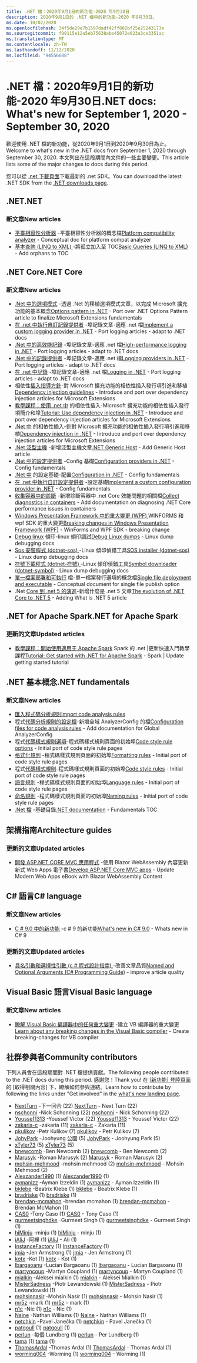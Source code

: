 ```yaml
---
title: .NET 檔：2020年9月1日的新功能-2020 年9月30日
description: 2020年9月1日的 .NET 檔中的新功能-2020 年9月30日。
ms.date: 10/02/2020
ms.openlocfilehash: 34f5de29e7b1597dadf42ff802bf25e25243173e
ms.sourcegitcommit: f99115e12a5eb75638abe45072e023a3ce3351ac
ms.translationtype: MT
ms.contentlocale: zh-TW
ms.lasthandoff: 11/12/2020
ms.locfileid: "94556688"
---
```

# <a name="net-docs-whats-new-for-september-1-2020---september-30-2020"></a><span data-ttu-id="efa4e-103">.NET 檔：2020年9月1日的新功能-2020 年9月30日</span><span class="sxs-lookup"><span data-stu-id="efa4e-103">.NET docs: What's new for September 1, 2020 - September 30, 2020</span></span>

<span data-ttu-id="efa4e-104">歡迎使用 .NET 檔的新功能，從2020年9月1日到2020年9月30日為止。</span><span class="sxs-lookup"><span data-stu-id="efa4e-104">Welcome to what's new in the .NET docs from September 1, 2020 through September 30, 2020.</span></span> <span data-ttu-id="efa4e-105">本文列出在這段期間內文件的一些主要變更。</span><span class="sxs-lookup"><span data-stu-id="efa4e-105">This article lists some of the major changes to docs during this period.</span></span>

<span data-ttu-id="efa4e-106">您可以從 [.net 下載頁面](https://dotnet.microsoft.com/download)下載最新的 .net SDK。</span><span class="sxs-lookup"><span data-stu-id="efa4e-106">You can download the latest .NET SDK from the [.NET downloads page](https://dotnet.microsoft.com/download).</span></span>

## <a name="net"></a><span data-ttu-id="efa4e-107">.NET</span><span class="sxs-lookup"><span data-stu-id="efa4e-107">.NET</span></span>

### <a name="new-articles"></a><span data-ttu-id="efa4e-108">新文章</span><span class="sxs-lookup"><span data-stu-id="efa4e-108">New articles</span></span>

- <span data-ttu-id="efa4e-109">[平臺相容性分析器](../standard/analyzers/platform-compat-analyzer.md) -平臺相容性分析器的概念檔</span><span class="sxs-lookup"><span data-stu-id="efa4e-109">[Platform compatibility analyzer](../standard/analyzers/platform-compat-analyzer.md) - Conceptual doc for platform compat analyzer</span></span>
- <span data-ttu-id="efa4e-110">[基本查詢 (LINQ to XML) ](../standard/linq/basic-queries-linq-to-xml.md) -將孤立加入至 TOC</span><span class="sxs-lookup"><span data-stu-id="efa4e-110">[Basic Queries (LINQ to XML)](../standard/linq/basic-queries-linq-to-xml.md) - Add orphans to TOC</span></span>

## <a name="net-core"></a><span data-ttu-id="efa4e-111">.NET Core</span><span class="sxs-lookup"><span data-stu-id="efa4e-111">.NET Core</span></span>

### <a name="new-articles"></a><span data-ttu-id="efa4e-112">新文章</span><span class="sxs-lookup"><span data-stu-id="efa4e-112">New articles</span></span>

- <span data-ttu-id="efa4e-113">[.Net 中的選項模式](../core/extensions/options.md) -透過 .Net 的移植選項模式文章，以完成 Microsoft 擴充功能的基本概念</span><span class="sxs-lookup"><span data-stu-id="efa4e-113">[Options pattern in .NET](../core/extensions/options.md) - Port over .NET Options Pattern article to finalize Microsoft Extensions fundamentals</span></span>
- <span data-ttu-id="efa4e-114">[在 .net 中執行自訂記錄提供者](../core/extensions/custom-logging-provider.md) -埠記錄文章-適應 .net 檔</span><span class="sxs-lookup"><span data-stu-id="efa4e-114">[Implement a custom logging provider in .NET](../core/extensions/custom-logging-provider.md) - Port logging articles - adapt to .NET docs</span></span>
- <span data-ttu-id="efa4e-115">[.Net 中的高效能記錄](../core/extensions/high-performance-logging.md) -埠記錄文章-適應 .net 檔</span><span class="sxs-lookup"><span data-stu-id="efa4e-115">[High-performance logging in .NET](../core/extensions/high-performance-logging.md) - Port logging articles - adapt to .NET docs</span></span>
- <span data-ttu-id="efa4e-116">[.Net 中的記錄提供者](../core/extensions/logging-providers.md) -埠記錄文章-適應 .net 檔</span><span class="sxs-lookup"><span data-stu-id="efa4e-116">[Logging providers in .NET](../core/extensions/logging-providers.md) - Port logging articles - adapt to .NET docs</span></span>
- <span data-ttu-id="efa4e-117">[在 .net 中記錄](../core/extensions/logging.md) -埠記錄文章-適應 .net 檔</span><span class="sxs-lookup"><span data-stu-id="efa4e-117">[Logging in .NET](../core/extensions/logging.md) - Port logging articles - adapt to .NET docs</span></span>
- <span data-ttu-id="efa4e-118">相依性[插入指導方針](../core/extensions/dependency-injection-guidelines.md)-對 Microsoft 擴充功能的相依性插入發行項引進和移植</span><span class="sxs-lookup"><span data-stu-id="efa4e-118">[Dependency injection guidelines](../core/extensions/dependency-injection-guidelines.md) - Introduce and port over dependency injection articles for Microsoft Extensions</span></span>
- <span data-ttu-id="efa4e-119">[教學課程：使用 .net 中](../core/extensions/dependency-injection-usage.md) 的相依性插入-Microsoft 擴充功能的相依性插入發行項簡介和埠</span><span class="sxs-lookup"><span data-stu-id="efa4e-119">[Tutorial: Use dependency injection in .NET](../core/extensions/dependency-injection-usage.md) - Introduce and port over dependency injection articles for Microsoft Extensions</span></span>
- <span data-ttu-id="efa4e-120">[.Net 中](../core/extensions/dependency-injection.md) 的相依性插入-針對 Microsoft 擴充功能的相依性插入發行項引進和移植</span><span class="sxs-lookup"><span data-stu-id="efa4e-120">[Dependency injection in .NET](../core/extensions/dependency-injection.md) - Introduce and port over dependency injection articles for Microsoft Extensions</span></span>
- <span data-ttu-id="efa4e-121">[.Net 泛型主機](../core/extensions/generic-host.md) -新增泛型主機文章</span><span class="sxs-lookup"><span data-stu-id="efa4e-121">[.NET Generic Host](../core/extensions/generic-host.md) - Add Generic Host article</span></span>
- <span data-ttu-id="efa4e-122">[.Net 中的設定提供者](../core/extensions/configuration-providers.md) -Config 基礎</span><span class="sxs-lookup"><span data-stu-id="efa4e-122">[Configuration providers in .NET](../core/extensions/configuration-providers.md) - Config fundamentals</span></span>
- <span data-ttu-id="efa4e-123">[.Net 中](../core/extensions/configuration.md) 的設定基礎-配置</span><span class="sxs-lookup"><span data-stu-id="efa4e-123">[Configuration in .NET](../core/extensions/configuration.md) - Config fundamentals</span></span>
- <span data-ttu-id="efa4e-124">[在 .net 中執行自訂設定提供者](../core/extensions/custom-configuration-provider.md) -設定基礎</span><span class="sxs-lookup"><span data-stu-id="efa4e-124">[Implement a custom configuration provider in .NET](../core/extensions/custom-configuration-provider.md) - Config fundamentals</span></span>
- <span data-ttu-id="efa4e-125">[收集容器中的診斷](../core/diagnostics/diagnostics-in-containers.md) -新增診斷容器中 .net Core 效能問題的相關檔</span><span class="sxs-lookup"><span data-stu-id="efa4e-125">[Collect diagnostics in containers](../core/diagnostics/diagnostics-in-containers.md) - Add documentation on diagnosing .NET Core performance issues in containers</span></span>
- <span data-ttu-id="efa4e-126">[Windows Presentation Framework 中的重大變更 (WPF) ](../core/compatibility/wpf.md) WINFORMS 和 wpf SDK 的重大變更</span><span class="sxs-lookup"><span data-stu-id="efa4e-126">[Breaking changes in Windows Presentation Framework (WPF)](../core/compatibility/wpf.md) - WinForms and WPF SDK - breaking change</span></span>
- <span data-ttu-id="efa4e-127">[Debug linux](../core/diagnostics/debug-linux-dumps.md) 傾印-linux 傾印調試</span><span class="sxs-lookup"><span data-stu-id="efa4e-127">[Debug Linux dumps](../core/diagnostics/debug-linux-dumps.md) - Linux dump debugging docs</span></span>
- <span data-ttu-id="efa4e-128">[Sos 安裝程式 (dotnet-sos) ](../core/diagnostics/dotnet-sos.md) -Linux 傾印偵錯工具</span><span class="sxs-lookup"><span data-stu-id="efa4e-128">[SOS installer (dotnet-sos)](../core/diagnostics/dotnet-sos.md) - Linux dump debugging docs</span></span>
- <span data-ttu-id="efa4e-129">[符號下載程式 (dotnet-符號) ](../core/diagnostics/dotnet-symbol.md) -Linux 傾印偵錯工具</span><span class="sxs-lookup"><span data-stu-id="efa4e-129">[Symbol downloader (dotnet-symbol)](../core/diagnostics/dotnet-symbol.md) - Linux dump debugging docs</span></span>
- <span data-ttu-id="efa4e-130">[單一檔案部署和可執行](../core/deploying/single-file.md) 檔-單一檔案發行選項的概念檔</span><span class="sxs-lookup"><span data-stu-id="efa4e-130">[Single file deployment and executable](../core/deploying/single-file.md) - Conceptual document for single file publish option</span></span>
- <span data-ttu-id="efa4e-131">.Net [Core 到 .net 5 的演進](../core/dotnet-five.md)-新增什麼是 .net 5 文章</span><span class="sxs-lookup"><span data-stu-id="efa4e-131">[The evolution of .NET Core to .NET 5](../core/dotnet-five.md) - Adding What is .NET 5 article</span></span>

## <a name="net-for-apache-spark"></a><span data-ttu-id="efa4e-132">.NET for Apache Spark</span><span class="sxs-lookup"><span data-stu-id="efa4e-132">.NET for Apache Spark</span></span>

### <a name="updated-articles"></a><span data-ttu-id="efa4e-133">更新的文章</span><span class="sxs-lookup"><span data-stu-id="efa4e-133">Updated articles</span></span>

- <span data-ttu-id="efa4e-134">[教學課程：開始使用適用于 Apache Spark](../spark/tutorials/get-started.md) Spark 的 .net |更新快速入門教學課程</span><span class="sxs-lookup"><span data-stu-id="efa4e-134">[Tutorial: Get started with .NET for Apache Spark](../spark/tutorials/get-started.md) - Spark | Update getting started tutorial</span></span>

## <a name="net-fundamentals"></a><span data-ttu-id="efa4e-135">.NET 基本概念</span><span class="sxs-lookup"><span data-stu-id="efa4e-135">.NET fundamentals</span></span>

### <a name="new-articles"></a><span data-ttu-id="efa4e-136">新文章</span><span class="sxs-lookup"><span data-stu-id="efa4e-136">New articles</span></span>

- [<span data-ttu-id="efa4e-137">匯入程式碼分析規則</span><span class="sxs-lookup"><span data-stu-id="efa4e-137">Import code analysis rules</span></span>](../fundamentals/code-analysis/quality-rules/index.md)
- <span data-ttu-id="efa4e-138">程式[代碼分析規則的設定檔](../fundamentals/code-analysis/configuration-files.md)-新增全域 AnalyzerConfig 的檔</span><span class="sxs-lookup"><span data-stu-id="efa4e-138">[Configuration files for code analysis rules](../fundamentals/code-analysis/configuration-files.md) - Add documentation for Global AnalyzerConfig</span></span>
- <span data-ttu-id="efa4e-139">程式[代碼樣式規則選項](../fundamentals/code-analysis/code-style-rule-options.md)-程式碼樣式規則頁面的初始埠</span><span class="sxs-lookup"><span data-stu-id="efa4e-139">[Code style rule options](../fundamentals/code-analysis/code-style-rule-options.md) - Initial port of code style rule pages</span></span>
- <span data-ttu-id="efa4e-140">[格式化規則](../fundamentals/code-analysis/style-rules/formatting-rules.md) -程式碼樣式規則頁面的初始埠</span><span class="sxs-lookup"><span data-stu-id="efa4e-140">[Formatting rules](../fundamentals/code-analysis/style-rules/formatting-rules.md) - Initial port of code style rule pages</span></span>
- <span data-ttu-id="efa4e-141">程式[代碼樣式規則](../fundamentals/code-analysis/style-rules/index.md)-程式碼樣式規則頁面的初始埠</span><span class="sxs-lookup"><span data-stu-id="efa4e-141">[Code style rules](../fundamentals/code-analysis/style-rules/index.md) - Initial port of code style rule pages</span></span>
- <span data-ttu-id="efa4e-142">[語言規則](../fundamentals/code-analysis/style-rules/language-rules.md) -程式碼樣式規則頁面的初始埠</span><span class="sxs-lookup"><span data-stu-id="efa4e-142">[Language rules](../fundamentals/code-analysis/style-rules/language-rules.md) - Initial port of code style rule pages</span></span>
- <span data-ttu-id="efa4e-143">[命名規則](../fundamentals/code-analysis/style-rules/naming-rules.md) -程式碼樣式規則頁面的初始埠</span><span class="sxs-lookup"><span data-stu-id="efa4e-143">[Naming rules](../fundamentals/code-analysis/style-rules/naming-rules.md) - Initial port of code style rule pages</span></span>
- <span data-ttu-id="efa4e-144">[.Net 檔](../fundamentals/index.yml) -基礎目錄</span><span class="sxs-lookup"><span data-stu-id="efa4e-144">[.NET documentation](../fundamentals/index.yml) - Fundamentals TOC</span></span>

## <a name="architecture-guides"></a><span data-ttu-id="efa4e-145">架構指南</span><span class="sxs-lookup"><span data-stu-id="efa4e-145">Architecture guides</span></span>

### <a name="updated-articles"></a><span data-ttu-id="efa4e-146">更新的文章</span><span class="sxs-lookup"><span data-stu-id="efa4e-146">Updated articles</span></span>

- <span data-ttu-id="efa4e-147">[開發 ASP.NET CORE MVC 應用程式](../architecture/modern-web-apps-azure/develop-asp-net-core-mvc-apps.md) -使用 Blazor WebAssembly 內容更新新式 Web Apps 電子書</span><span class="sxs-lookup"><span data-stu-id="efa4e-147">[Develop ASP.NET Core MVC apps](../architecture/modern-web-apps-azure/develop-asp-net-core-mvc-apps.md) - Update Modern Web Apps eBook with Blazor WebAssembly Content</span></span>

## <a name="c-language"></a><span data-ttu-id="efa4e-148">C# 語言</span><span class="sxs-lookup"><span data-stu-id="efa4e-148">C# language</span></span>

### <a name="new-articles"></a><span data-ttu-id="efa4e-149">新文章</span><span class="sxs-lookup"><span data-stu-id="efa4e-149">New articles</span></span>

- <span data-ttu-id="efa4e-150">[C # 9.0 中的新功能](../csharp/whats-new/csharp-9.md) -c # 9 的新功能</span><span class="sxs-lookup"><span data-stu-id="efa4e-150">[What's new in C# 9.0](../csharp/whats-new/csharp-9.md) - Whats new in C# 9</span></span>

### <a name="updated-articles"></a><span data-ttu-id="efa4e-151">更新的文章</span><span class="sxs-lookup"><span data-stu-id="efa4e-151">Updated articles</span></span>

- <span data-ttu-id="efa4e-152">[具名引數和選擇性引數 (c # 程式設計指南) ](../csharp/programming-guide/classes-and-structs/named-and-optional-arguments.md) -改善文章品質</span><span class="sxs-lookup"><span data-stu-id="efa4e-152">[Named and Optional Arguments (C# Programming Guide)](../csharp/programming-guide/classes-and-structs/named-and-optional-arguments.md) - improve article quality</span></span>

## <a name="visual-basic-language"></a><span data-ttu-id="efa4e-153">Visual Basic 語言</span><span class="sxs-lookup"><span data-stu-id="efa4e-153">Visual Basic language</span></span>

### <a name="new-articles"></a><span data-ttu-id="efa4e-154">新文章</span><span class="sxs-lookup"><span data-stu-id="efa4e-154">New articles</span></span>

- <span data-ttu-id="efa4e-155">[瞭解 Visual Basic 編譯器中的任何重大變更](../visual-basic/whats-new/breaking-changes.md) -建立 VB 編譯器的重大變更</span><span class="sxs-lookup"><span data-stu-id="efa4e-155">[Learn about any breaking changes in the Visual Basic compiler](../visual-basic/whats-new/breaking-changes.md) - Create breaking-changes for VB compiler</span></span>

## <a name="community-contributors"></a><span data-ttu-id="efa4e-156">社群參與者</span><span class="sxs-lookup"><span data-stu-id="efa4e-156">Community contributors</span></span>

<span data-ttu-id="efa4e-157">下列人員會在這段期間對 .NET 檔提供貢獻。</span><span class="sxs-lookup"><span data-stu-id="efa4e-157">The following people contributed to the .NET docs during this period.</span></span> <span data-ttu-id="efa4e-158">感謝您！</span><span class="sxs-lookup"><span data-stu-id="efa4e-158">Thank you!</span></span> <span data-ttu-id="efa4e-159">在 [ [新功能] 登陸頁面](index.yml)的 [取得相關內容] 下，瞭解如何參與連結。</span><span class="sxs-lookup"><span data-stu-id="efa4e-159">Learn how to contribute by following the links under "Get involved" in the [what's new landing page](index.yml).</span></span>

- <span data-ttu-id="efa4e-160">[NextTurn](https://github.com/NextTurn) -下一回合 (22) </span><span class="sxs-lookup"><span data-stu-id="efa4e-160">[NextTurn](https://github.com/NextTurn) - Next Turn (22)</span></span>
- <span data-ttu-id="efa4e-161">[nschonni](https://github.com/nschonni) -Nick Schonning (22) </span><span class="sxs-lookup"><span data-stu-id="efa4e-161">[nschonni](https://github.com/nschonni) - Nick Schonning (22)</span></span>
- <span data-ttu-id="efa4e-162">[Youssef1313](https://github.com/Youssef1313) -Youssef Victor (22) </span><span class="sxs-lookup"><span data-stu-id="efa4e-162">[Youssef1313](https://github.com/Youssef1313) - Youssef Victor (22)</span></span>
- <span data-ttu-id="efa4e-163">[zakaria-c](https://github.com/zakaria-c) -zakaria (11) </span><span class="sxs-lookup"><span data-stu-id="efa4e-163">[zakaria-c](https://github.com/zakaria-c) - Zakaria (11)</span></span>
- <span data-ttu-id="efa4e-164">[pkulikov](https://github.com/pkulikov) -Petr Kulikov (7) </span><span class="sxs-lookup"><span data-stu-id="efa4e-164">[pkulikov](https://github.com/pkulikov) - Petr Kulikov (7)</span></span>
- <span data-ttu-id="efa4e-165">[JohyPark](https://github.com/JohyPark) -Joohyung 公園 (5) </span><span class="sxs-lookup"><span data-stu-id="efa4e-165">[JohyPark](https://github.com/JohyPark) - Joohyung Park (5)</span></span>
- <span data-ttu-id="efa4e-166">[xTyler73](https://github.com/xTyler73) (5) </span><span class="sxs-lookup"><span data-stu-id="efa4e-166">[xTyler73](https://github.com/xTyler73) (5)</span></span>
- <span data-ttu-id="efa4e-167">[bnewcomb](https://github.com/bnewcomb) -Ben Newcomb (2) </span><span class="sxs-lookup"><span data-stu-id="efa4e-167">[bnewcomb](https://github.com/bnewcomb) - Ben Newcomb (2)</span></span>
- <span data-ttu-id="efa4e-168">[Marusyk](https://github.com/Marusyk) -Roman Marusyk (2) </span><span class="sxs-lookup"><span data-stu-id="efa4e-168">[Marusyk](https://github.com/Marusyk) - Roman Marusyk (2)</span></span>
- <span data-ttu-id="efa4e-169">[mohsin-mehmood](https://github.com/mohsin-mehmood) -mohsin mehmood (2) </span><span class="sxs-lookup"><span data-stu-id="efa4e-169">[mohsin-mehmood](https://github.com/mohsin-mehmood) - Mohsin Mehmood (2)</span></span>
- <span data-ttu-id="efa4e-170">[Alexzander1990](https://github.com/Alexzander1990) (1) </span><span class="sxs-lookup"><span data-stu-id="efa4e-170">[Alexzander1990](https://github.com/Alexzander1990) (1)</span></span>
- <span data-ttu-id="efa4e-171">[aymanizz](https://github.com/aymanizz) -Ayman Izzeldin (1) </span><span class="sxs-lookup"><span data-stu-id="efa4e-171">[aymanizz](https://github.com/aymanizz) - Ayman Izzeldin (1)</span></span>
- <span data-ttu-id="efa4e-172">[bklebe](https://github.com/bklebe) -Beatrix Klebe (1) </span><span class="sxs-lookup"><span data-stu-id="efa4e-172">[bklebe](https://github.com/bklebe) - Beatrix Klebe (1)</span></span>
- <span data-ttu-id="efa4e-173">[bradriske](https://github.com/bradriske) (1) </span><span class="sxs-lookup"><span data-stu-id="efa4e-173">[bradriske](https://github.com/bradriske) (1)</span></span>
- <span data-ttu-id="efa4e-174">[brendan-mcmahon](https://github.com/brendan-mcmahon) -brendan mcmahon (1) </span><span class="sxs-lookup"><span data-stu-id="efa4e-174">[brendan-mcmahon](https://github.com/brendan-mcmahon) - Brendan McMahon (1)</span></span>
- <span data-ttu-id="efa4e-175">[CAS0](https://github.com/CAS0) -Tony Caso (1) </span><span class="sxs-lookup"><span data-stu-id="efa4e-175">[CAS0](https://github.com/CAS0) - Tony Caso (1)</span></span>
- <span data-ttu-id="efa4e-176">[gurmeetsinghdke](https://github.com/gurmeetsinghdke) -Gurmeet Singh (1) </span><span class="sxs-lookup"><span data-stu-id="efa4e-176">[gurmeetsinghdke](https://github.com/gurmeetsinghdke) - Gurmeet Singh (1)</span></span>
- <span data-ttu-id="efa4e-177">[hiMinju](https://github.com/hiMinju) -minju (1) </span><span class="sxs-lookup"><span data-stu-id="efa4e-177">[hiMinju](https://github.com/hiMinju) - minju (1)</span></span>
- <span data-ttu-id="efa4e-178">[iAliJ](https://github.com/iAliJ) -阿裡 (1) </span><span class="sxs-lookup"><span data-stu-id="efa4e-178">[iAliJ](https://github.com/iAliJ) - Ali (1)</span></span>
- <span data-ttu-id="efa4e-179">[InstanceFactory](https://github.com/InstanceFactory) (1) </span><span class="sxs-lookup"><span data-stu-id="efa4e-179">[InstanceFactory](https://github.com/InstanceFactory) (1)</span></span>
- <span data-ttu-id="efa4e-180">[jmia](https://github.com/jmia) -Jen Armstrong (1) </span><span class="sxs-lookup"><span data-stu-id="efa4e-180">[jmia](https://github.com/jmia) - Jen Armstrong (1)</span></span>
- <span data-ttu-id="efa4e-181">[kotx](https://github.com/kotx) -Kot (1) </span><span class="sxs-lookup"><span data-stu-id="efa4e-181">[kotx](https://github.com/kotx) - Kot (1)</span></span>
- <span data-ttu-id="efa4e-182">[lbargaoanu](https://github.com/lbargaoanu) -Lucian Bargaoanu (1) </span><span class="sxs-lookup"><span data-stu-id="efa4e-182">[lbargaoanu](https://github.com/lbargaoanu) - Lucian Bargaoanu (1)</span></span>
- <span data-ttu-id="efa4e-183">[martyncoup](https://github.com/martyncoup) -Martyn Coupland (1) </span><span class="sxs-lookup"><span data-stu-id="efa4e-183">[martyncoup](https://github.com/martyncoup) - Martyn Coupland (1)</span></span>
- <span data-ttu-id="efa4e-184">[mialkin](https://github.com/mialkin) -Aleksei mialkin (1) </span><span class="sxs-lookup"><span data-stu-id="efa4e-184">[mialkin](https://github.com/mialkin) - Aleksei Mialkin (1)</span></span>
- <span data-ttu-id="efa4e-185">[MisterSadness](https://github.com/MisterSadness) -Piotr Lewandowski (1) </span><span class="sxs-lookup"><span data-stu-id="efa4e-185">[MisterSadness](https://github.com/MisterSadness) - Piotr Lewandowski (1)</span></span>
- <span data-ttu-id="efa4e-186">[mohsinnasir](https://github.com/mohsinnasir) -Mohsin Nasir (1) </span><span class="sxs-lookup"><span data-stu-id="efa4e-186">[mohsinnasir](https://github.com/mohsinnasir) - Mohsin Nasir (1)</span></span>
- <span data-ttu-id="efa4e-187">[mr5z](https://github.com/mr5z) -mark (1) </span><span class="sxs-lookup"><span data-stu-id="efa4e-187">[mr5z](https://github.com/mr5z) - mark (1)</span></span>
- <span data-ttu-id="efa4e-188">[n1c](https://github.com/n1c) -Nic (1) </span><span class="sxs-lookup"><span data-stu-id="efa4e-188">[n1c](https://github.com/n1c) - Nic (1)</span></span>
- <span data-ttu-id="efa4e-189">[Naine](https://github.com/Naine) -Nathan Williams (1) </span><span class="sxs-lookup"><span data-stu-id="efa4e-189">[Naine](https://github.com/Naine) - Nathan Williams (1)</span></span>
- <span data-ttu-id="efa4e-190">[netchkin](https://github.com/netchkin) -Pavel Janečka (1) </span><span class="sxs-lookup"><span data-stu-id="efa4e-190">[netchkin](https://github.com/netchkin) - Pavel Janečka (1)</span></span>
- <span data-ttu-id="efa4e-191">[patgoull](https://github.com/patgoull) (1) </span><span class="sxs-lookup"><span data-stu-id="efa4e-191">[patgoull](https://github.com/patgoull) (1)</span></span>
- <span data-ttu-id="efa4e-192">[perlun](https://github.com/perlun) -每個 Lundberg (1) </span><span class="sxs-lookup"><span data-stu-id="efa4e-192">[perlun](https://github.com/perlun) - Per Lundberg (1)</span></span>
- <span data-ttu-id="efa4e-193">[tama](https://github.com/tama) (1) </span><span class="sxs-lookup"><span data-stu-id="efa4e-193">[tama](https://github.com/tama) (1)</span></span>
- <span data-ttu-id="efa4e-194">[ThomasArdal](https://github.com/ThomasArdal) -Thomas Ardal (1) </span><span class="sxs-lookup"><span data-stu-id="efa4e-194">[ThomasArdal](https://github.com/ThomasArdal) - Thomas Ardal (1)</span></span>
- <span data-ttu-id="efa4e-195">[worming004](https://github.com/worming004) -Worming (1) </span><span class="sxs-lookup"><span data-stu-id="efa4e-195">[worming004](https://github.com/worming004) - Worming (1)</span></span>
